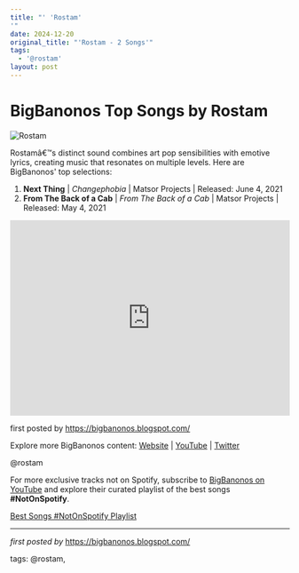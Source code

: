 ```yaml
---
title: "' 'Rostam'
'"
date: 2024-12-20
original_title: "'Rostam - 2 Songs'"
tags:
  - '@rostam'
layout: post
---
```

<h1>BigBanonos Top Songs by Rostam</h1>
<img alt="Rostam" src="https://consequence.net/wp-content/uploads/2017/09/rostam-2016.png" /> <p>Rostamâ€™s distinct sound combines art pop sensibilities with emotive lyrics, creating music that resonates on multiple levels. Here are BigBanonos' top selections:</p> <ol> <li><strong>Next Thing</strong> | <em>Changephobia</em> | Matsor Projects | Released: June 4, 2021</li> <li><strong>From The Back of a Cab</strong> | <em>From The Back of a Cab</em> | Matsor Projects | Released: May 4, 2021</li>
</ol> <div> <iframe allow="autoplay; clipboard-write; encrypted-media; fullscreen; picture-in-picture" frameborder="0" height="352" loading="lazy" src="https://open.spotify.com/embed/playlist/7aXEba89jjNSthaFBlsQNP?utm_source=generator" width="100%"></iframe>
</div> <p>first posted by <a href="https://bigbanonos.blogspot.com/">https://bigbanonos.blogspot.com/</a></p> <div> <p>Explore more BigBanonos content: <a href="https://bigbanonos.blogspot.com/">Website</a> | <a href="https://www.youtube.com/@BigBanonos">YouTube</a> | <a href="https://x.com/bigbanonos">Twitter</a></p>
</div> <!--Tags-->
<p>@rostam</p>


<!--Subscribe and Playlist Links-->
<div>
    <p>For more exclusive tracks not on Spotify, subscribe to <a href="https://www.youtube.com/@BigBanonos" target="_blank">BigBanonos on YouTube</a> and explore their curated playlist of the best songs <strong>#NotOnSpotify</strong>.</p>
    <p><a href="https://www.youtube.com/playlist?list=PLtuNtuTatqI0kFahUCbtbfenC_ET5O_tr" target="_blank">Best Songs #NotOnSpotify Playlist<br /></a></p></div>

<hr />

<p><em>first posted by</em> <a href="https://bigbanonos.blogspot.com/" rel="noopener" target="_new">https://bigbanonos.blogspot.com/</a></p>

<p>tags: @rostam,</p>
